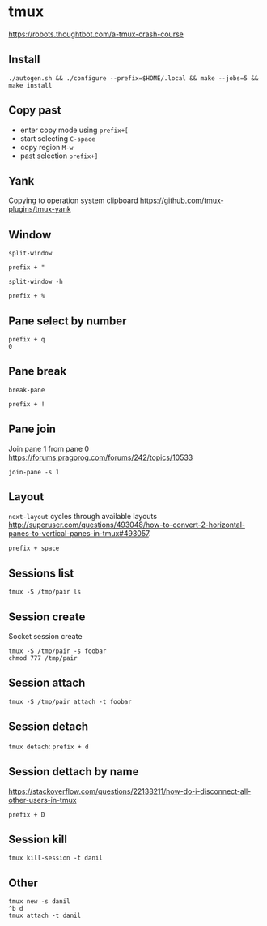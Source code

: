 # tmux

https://robots.thoughtbot.com/a-tmux-crash-course

## Install

    ./autogen.sh && ./configure --prefix=$HOME/.local && make --jobs=5 && make install

## Copy past

* enter copy mode using `prefix+[`
* start selecting `C-space`
* copy region `M-w`
* past selection `prefix+]`

## Yank

Copying to operation system clipboard https://github.com/tmux-plugins/tmux-yank

## Window

`split-window`

    prefix + "

`split-window -h`

    prefix + %

## Pane select by number

    prefix + q
    0

## Pane break

`break-pane`

    prefix + !

## Pane join

Join pane 1 from pane 0 <https://forums.pragprog.com/forums/242/topics/10533>

    join-pane -s 1

## Layout

`next-layout` cycles through available layouts
<http://superuser.com/questions/493048/how-to-convert-2-horizontal-panes-to-vertical-panes-in-tmux#493057>.

    prefix + space

## Sessions list

    tmux -S /tmp/pair ls

## Session create

Socket session create

    tmux -S /tmp/pair -s foobar
    chmod 777 /tmp/pair

## Session attach

    tmux -S /tmp/pair attach -t foobar

## Session detach

`tmux detach`: `prefix + d`

## Session dettach by name

<https://stackoverflow.com/questions/22138211/how-do-i-disconnect-all-other-users-in-tmux>

    prefix + D

## Session kill

    tmux kill-session -t danil

## Other

    tmux new -s danil
    ^b d
    tmux attach -t danil
